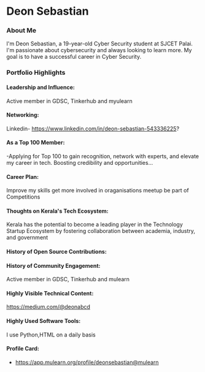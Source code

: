 # Deon Sebastian

### About Me

I'm Deon Sebastian, a 19-year-old Cyber Security student at SJCET Palai. I'm passionate about cybersecurity and always looking to learn more. My goal is to have a successful career in Cyber Security.


### Portfolio Highlights



#### Leadership and Influence: 

Active member in GDSC, Tinkerhub and myulearn

#### Networking: 

Linkedin- https://www.linkedin.com/in/deon-sebastian-543336225?

#### As a Top 100 Member:

-Applying for Top 100 to gain recognition, network with experts, and elevate my career in tech. Boosting credibility and opportunities...

#### Career Plan:
Improve my skills get more involved in oraganisations meetup be part of Competitions 

#### Thoughts on Kerala's Tech Ecosystem: 

Kerala has the potential to become a leading player in the Technology Startup Ecosystem by fostering collaboration between academia, industry, and government

#### History of Open Source Contributions:


#### History of Community Engagement:

Active member in GDSC, Tinkerhub and mulearn

#### Highly Visible Technical Content:

https://medium.com/@deonabcd

#### Highly Used Software Tools:

I use Python,HTML on a daily basis

#### Profile Card:

- https://app.mulearn.org/profile/deonsebastian@mulearn
